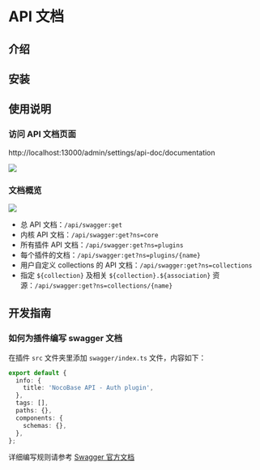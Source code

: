 # API 文档

## 介绍

## 安装

## 使用说明

### 访问 API 文档页面

http://localhost:13000/admin/settings/api-doc/documentation

![](https://static-docs.nocobase.com/8db51cf50e3c666aba5a850a0fb664a0.png)

### 文档概览

![](https://static-docs.nocobase.com/5bb4d3e5bba6c6fdfcd830592e72385b.png)

- 总 API 文档：`/api/swagger:get`
- 内核 API 文档：`/api/swagger:get?ns=core`
- 所有插件 API 文档：`/api/swagger:get?ns=plugins`
- 每个插件的文档：`/api/swagger:get?ns=plugins/{name}`
- 用户自定义 collections 的 API 文档：`/api/swagger:get?ns=collections`
- 指定 `${collection}` 及相关 `${collection}.${association}` 资源：`/api/swagger:get?ns=collections/{name}`

## 开发指南

### 如何为插件编写 swagger 文档

在插件 `src` 文件夹里添加 `swagger/index.ts` 文件，内容如下：

```typescript
export default {
  info: {
    title: 'NocoBase API - Auth plugin',
  },
  tags: [],
  paths: {},
  components: {
    schemas: {},
  },
};
```

详细编写规则请参考 [Swagger 官方文档](https://swagger.io/docs/specification/about/)
